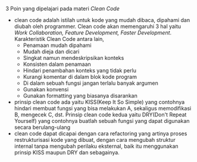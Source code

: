 3 Poin yang dipelajari pada materi _Clean Code_
* clean code adalah istilah untuk kode yang mudah dibaca, dipahami dan diubah oleh programmer. Clean code akan memengaruhi 3 hal yaitu _Work Collaboration, Feature Development, Faster Development_. Karakteristik Clean Code antara lain,
    * Penamaan mudah dipahami
    * Mudah dieja dan dicari
    * Singkat namun mendeskripsikan konteks
    * Konsisten dalam penamaan
    * Hindari penambahan konteks yang tidak perlu 
    * Kurangi komentar di dalam blok kode program
    * Di dalam sebuah fungsi jangan terlalu banyak argumen
    * Gunakan konvensi
    * Gunakan formatting yang biasanya disarankan 
* prinsip clean code ada yaitu KISS(Keep It So Simple) yang contohnya hindari membuat fungsi yang bisa melakukan A, sekaligus memodifikasi B, mengecek C, dst. Prinsip clean code kedua yaitu DRY(Don't Repeat Yourself) yang contohnya buatlah sebuah fungsi yang dapat digunakan secara berulang-ulang
* clean code dapat dicapai dengan cara refactoring yang artinya proses restrukturisasi kode yang dibuat, dengan cara mengubah struktur internal tanpa mengubah perilaku eksternal, baik itu menggunakan prinsip KISS maupun DRY dan sebagainya.